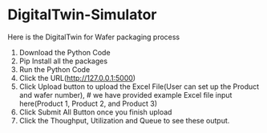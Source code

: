 # DigitalTwin-Simulator

Here is the DigitalTwin for Wafer packaging process

1. Download the Python Code
2. Pip Install all the packages
3. Run the Python Code
4. Click the URL(http://127.0.0.1:5000)
5. Click Upload button to upload the Excel File(User can set up the Product and wafer number), # we have provided example Excel file input here(Product 1, Product 2, and Product 3)
6. Click Submit All Button once you finish upload
7. Click the Thoughput, Utilization and Queue to see these output.
